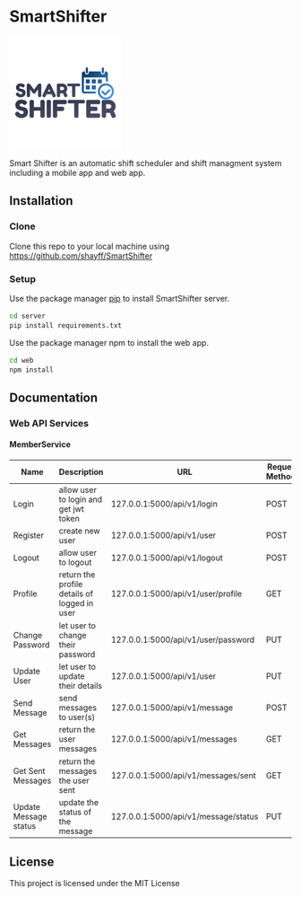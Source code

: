 # SmartShifter
![logo](/documentation/images/logo.png)
    

  
Smart Shifter is an automatic shift scheduler and shift managment system including a mobile app and web app. 

## Installation

### Clone

Clone this repo to your local machine using https://github.com/shayff/SmartShifter


### Setup

Use the package manager [pip](https://pip.pypa.io/en/stable/) to install SmartShifter server.
```bash
cd server
pip install requirements.txt
```

Use the package manager npm to install the web app.
```bash
cd web
npm install
```

## Documentation

### Web API Services 

#### MemberService


|     Name              | Description                                   | URL                                 | Request Methods | 
| --------------------- | --------------------------------------------- | ----------------------------------- | --------------- |
| Login                 | allow user to login and get jwt token         | 127.0.0.1:5000/api/v1/login         | POST            | 
| Register              | create new user                               | 127.0.0.1:5000/api/v1/user          | POST            |  
| Logout                | allow user to logout                          | 127.0.0.1:5000/api/v1/logout        | POST            | 
| Profile               | return the profile details of logged in user  | 127.0.0.1:5000/api/v1/user/profile  | GET             | 
| Change Password       | let user to change their password             | 127.0.0.1:5000/api/v1/user/password | PUT             | 
| Update User           | let user to update their details              | 127.0.0.1:5000/api/v1/user          | PUT             | 
| Send Message          | send messages to user(s)                      | 127.0.0.1:5000/api/v1/message       | POST            | 
| Get Messages          | return the user messages                      | 127.0.0.1:5000/api/v1/messages      | GET             | 
| Get Sent Messages     | return the messages the user sent             | 127.0.0.1:5000/api/v1/messages/sent | GET             | 
| Update Message status | update the status of the message              | 127.0.0.1:5000/api/v1/message/status| PUT             | 


## License
This project is licensed under the MIT License 
